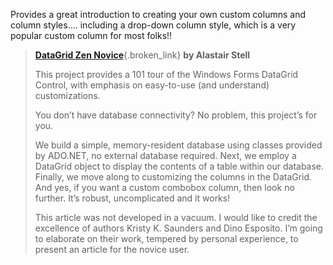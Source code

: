 Provides a great introduction to creating your own custom columns and column styles&#8230;. including a drop-down column style, which is a very popular custom column for most folks!! 

> [**DataGrid Zen Novice**](http://www.codeproject.com/cs/miscctrl/DataGridZen.asp){.broken_link} **by Alastair Stell**
> 
> This project provides a 101 tour of the Windows Forms DataGrid Control, with emphasis on easy-to-use (and understand) customizations.
> 
> You don&#8217;t have database connectivity? No problem, this project&#8217;s for you. 
> 
> We build a simple, memory-resident database using classes provided by ADO.NET, no external database required. Next, we employ a DataGrid object to display the contents of a table within our database. Finally, we move along to customizing the columns in the DataGrid. And yes, if you want a custom combobox column, then look no further. It’s robust, uncomplicated and it works! 
> 
> This article was not developed in a vacuum. I would like to credit the excellence of authors Kristy K. Saunders and Dino Esposito. I&#8217;m going to elaborate on their work, tempered by personal experience, to present an article for the novice user.
